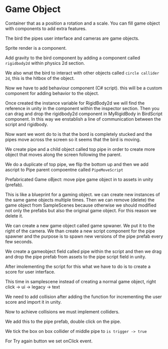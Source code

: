 # Game Object 

Container that as a position a rotation and a scale. You can fill game object with components to add extra features.

The bird the pipes user interface and cameras are game objects.

Sprite render is a component.

Add gravity to the bird component by adding a component called `rigidbody2d` within physics 2d section.

We also wnat the bird to interact with other objects called `circle callider 2d`, this is the hitbox of the object.

Now we have to add behaviour component (C# script). this will be a custom component for adding behavior to the object.

Once created the instance variable for RigidBody2d we will find the reference in unity in the component within the inspector section.
Then you can drag and drop the rigidbody2d component in MyRigidBody in BirdScript component. In this way we enstablish a line of communication between the script and 
rigidbody.

Now want we wont do to is that the bord is completely stucked and the pipes move across the screen so it seems that the bird is moving.

We create pipe and a child object called top pipe in order to create more object that moves along the screen following the parent.

We do a duplicate of top pipe, we flip the bottom up and then we add ascript to Pipe parent compoentne called `PipeMoveScript`

Prefabricated Game oBject: move pipe game object in to assets in unity (prefab).

This is like a blueprint for a gaming object. we can create new instances of the same game objects multiple times.
Then we can remove (delete) the game object from SampleScenes because otherwise we should modified not only the prefabs but also the original game object.
For this reason we delete it.

We can create a new game object called game spwaner. We put it to the right of the camera. We than create a new script component for the pipe spawner and the
purpose is to spawn new versions of the pipe prefab every few seconds.

We create a gameobject field called pipe within the script and then we drag and drop the pipe prefab from assets to the pipe script field in unity.

After imolementing the script for this what we have to do is to create a score for user interface.

This time in samplescene instead of creating a normal game object, right click -> ui -> legacy -> text

We need to add collision after adding the function for incrementing the user score and import it in unity.

Now to achieve collisions we must implement colliders.

We add this to the pipe prefab, double click on the pipe.

We tick the box on box collider of middle pipe to `is trigger -> true`

For Try again button we set onClick event.


